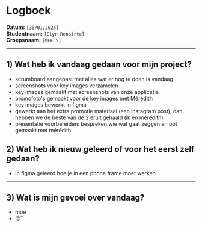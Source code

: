 # Logboek

**Datum:** `[30/01/2025]`  
**Studentnaam:** `[Elyn Renoirte]`  
**Groepsnaam:** `[MEELS]`

---

## 1) Wat heb ik vandaag gedaan voor mijn project?

- scrumboard aangepast met alles wat er nog te doen is vandaag
- screenshots voor key images verzamelen
- key images gemaakt met screenshots van onze applicatie
- promofoto's gemaakt voor de key images met Mérédith
- key images bewerkt in figma
- gewerkt aan het extra promotie materiaal (een instagram post), dan hebben we de beste van de 2 eruit gehaald (ik en mérédith)
- presentatie voorbereiden: bespreken wie wat gaat zeggen en ppt gemaakt met mérédith

## 2) Wat heb ik nieuw geleerd of voor het eerst zelf gedaan?
- in figma geleerd hoe je in een phone frame moet werken
---

## 3) Wat is mijn gevoel over vandaag?
- moe
- 😴
